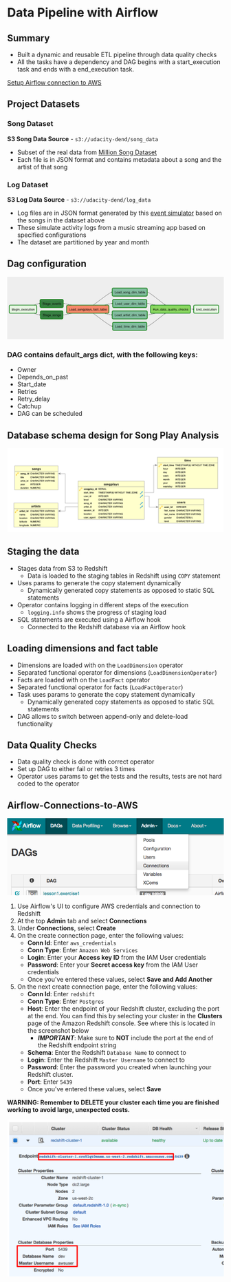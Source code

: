 # Data Pipeline with Airflow

## Summary
- Built a dynamic and reusable ETL pipeline through data quality checks
- All the tasks have a dependency and DAG begins with a start_execution task and ends with a end_execution task.

[Setup Airflow connection to AWS](README.md#Airflow-Connections-to-AWS)

## Project Datasets
### Song Dataset
**S3 Song Data Source** - `s3://udacity-dend/song_data`
- Subset of the real data from [Million Song Dataset](http://millionsongdataset.com/)
- Each file is in JSON format and contains metadata about a song and the artist of that song

### Log Dataset
**S3 Log Data Source** - `s3://udacity-dend/log_data`
- Log files are in JSON format generated by this [event simulator](https://github.com/Interana/eventsim) based on the songs in the dataset above
- These simulate activity logs from a music streaming app based on specified configurations
- The dataset are partitioned by year and month

## Dag configuration
![](https://raw.githubusercontent.com/gyhou/millionsongs/master/img/songplay-dag.png)

### DAG contains default_args dict, with the following keys:
- Owner
- Depends_on_past
- Start_date
- Retries
- Retry_delay
- Catchup
- DAG can be scheduled

## Database schema design for Song Play Analysis
![](https://raw.githubusercontent.com/gyhou/millionsongs/master/img/Song_ERD.png)

## Staging the data
- Stages data from S3 to Redshift
  - Data is loaded to the staging tables in Redshift using `COPY` statement
- Uses params to generate the copy statement dynamically
  - Dynamically generated copy statements as opposed to static SQL statements
- Operator contains logging in different steps of the execution
  - `logging.info` shows the progress of staging load
- SQL statements are executed using a Airflow hook
  - Connected to the Redshift database via an Airflow hook

## Loading dimensions and fact table
- Dimensions are loaded with on the `LoadDimension` operator
 - Separated functional operator for dimensions (`LoadDimensionOperator`)
- Facts are loaded with on the `LoadFact` operator
 - Separated functional operator for facts (`LoadFactOperator`)
- Task uses params to generate the copy statement dynamically
  - Dynamically generated copy statements as opposed to static SQL statements
- DAG allows to switch between append-only and delete-load functionality

## Data Quality Checks
- Data quality check is done with correct operator
- Set up DAG to either fail or retries 3 times
- Operator uses params to get the tests and the results, tests are not hard coded to the operator

## Airflow-Connections-to-AWS
![](https://raw.githubusercontent.com/gyhou/millionsongs/master/img/admin-connections.png)

1. Use Airflow's UI to configure AWS credentials and connection to Redshift
1. At the top **Admin** tab and select **Connections**
1. Under **Connections**, select **Create**
1. On the create connection page, enter the following values:
    - **Conn Id**: Enter `aws_credentials`
    - **Conn Type**: Enter `Amazon Web Services`
    - **Login**: Enter your **Access key ID** from the IAM User credentials
    - **Password**: Enter your **Secret access key** from the IAM User credentials
    - Once you've entered these values, select **Save and Add Another**
1. On the next create connection page, enter the following values:
    - **Conn Id**: Enter `redshift`
    - **Conn Type**: Enter `Postgres`
    - **Host**: Enter the endpoint of your Redshift cluster, excluding the port at the end. You can find this by selecting your cluster in the **Clusters** page of the Amazon Redshift console. See where this is located in the screenshot below
      - ***IMPORTANT***: Make sure to **NOT** include the port at the end of the Redshift endpoint string
    - **Schema**: Enter the Redshift `Database Name` to connect to
    - **Login**: Enter the Redshift `Master Username` to connect to
    - **Password**: Enter the password you created when launching your Redshift cluster.
    - **Port**: Enter `5439`
    - Once you've entered these values, select **Save**

**WARNING: Remember to DELETE your cluster each time you are finished working to avoid large, unexpected costs.**

![](https://raw.githubusercontent.com/gyhou/millionsongs/master/img/cluster-details.png)
